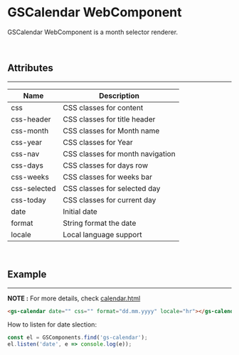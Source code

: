 # GSCalendar WebComponent

GSCalendar WebComponent is a month selector renderer.

<br>

## Attributes
---

| Name               | Description                                              |
|--------------------|----------------------------------------------------------|
| css                | CSS classes for content                                  |
| css-header         | CSS classes for title header                             |
| css-month          | CSS classes for Month name                               |
| css-year           | CSS classes for Year                                     |
| css-nav            | CSS classes for month navigation                         |
| css-days           | CSS classes for days row                                 |
| css-weeks          | CSS classes for weeks bar                                |
| css-selected       | CSS classes for selected day                             |
| css-today          | CSS classes for current day                              |
| date               | Initial date                                             |
| format             | String format the date                                   |
| locale             | Local language support                                   |

<br>

## Example
---
 
**NOTE :** 
For more details, check [calendar.html](../../demos/calendar.html)

```html
<gs-calendar date="" css="" format="dd.mm.yyyy" locale="hr"></gs-calendar>
```
How to listen for date slection:

```JavaScript
const el = GSComponents.find('gs-calendar');
el.listen('date', e => console.log(e));
```